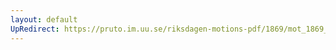 ```yaml
---
layout: default
UpRedirect: https://pruto.im.uu.se/riksdagen-motions-pdf/1869/mot_1869__ak__76/mot_1869__ak__76-002.pdf
---
```

